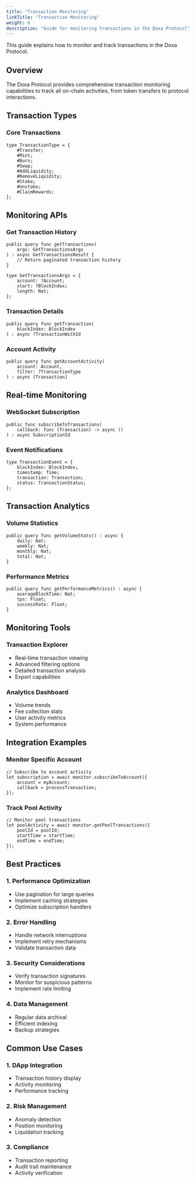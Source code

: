 ```yaml
---
title: "Transaction Monitoring"
linkTitle: "Transaction Monitoring"
weight: 6
description: "Guide for monitoring transactions in the Doxa Protocol"
---
```


This guide explains how to monitor and track transactions in the Doxa Protocol.

## Overview

The Doxa Protocol provides comprehensive transaction monitoring capabilities to track all on-chain activities, from token transfers to protocol interactions.

## Transaction Types

### Core Transactions
```motoko
type TransactionType = {
    #Transfer;
    #Mint;
    #Burn;
    #Swap;
    #AddLiquidity;
    #RemoveLiquidity;
    #Stake;
    #Unstake;
    #ClaimRewards;
};
```

## Monitoring APIs

### Get Transaction History
```motoko
public query func getTransactions(
    args: GetTransactionsArgs
) : async GetTransactionsResult {
    // Return paginated transaction history
}

type GetTransactionsArgs = {
    account: ?Account;
    start: ?BlockIndex;
    length: Nat;
};
```

### Transaction Details
```motoko
public query func getTransaction(
    blockIndex: BlockIndex
) : async ?TransactionWithId
```

### Account Activity
```motoko
public query func getAccountActivity(
    account: Account,
    filter: ?TransactionType
) : async [Transaction]
```

## Real-time Monitoring

### WebSocket Subscription
```motoko
public func subscribeToTransactions(
    callback: func (Transaction) -> async ()
) : async SubscriptionId
```

### Event Notifications
```motoko
type TransactionEvent = {
    blockIndex: BlockIndex;
    timestamp: Time;
    transaction: Transaction;
    status: TransactionStatus;
};
```

## Transaction Analytics

### Volume Statistics
```motoko
public query func getVolumeStats() : async {
    daily: Nat;
    weekly: Nat;
    monthly: Nat;
    total: Nat;
}
```

### Performance Metrics
```motoko
public query func getPerformanceMetrics() : async {
    averageBlockTime: Nat;
    tps: Float;
    successRate: Float;
}
```

## Monitoring Tools

### Transaction Explorer
- Real-time transaction viewing
- Advanced filtering options
- Detailed transaction analysis
- Export capabilities

### Analytics Dashboard
- Volume trends
- Fee collection stats
- User activity metrics
- System performance

## Integration Examples

### Monitor Specific Account
```motoko
// Subscribe to account activity
let subscription = await monitor.subscribeToAccount({
    account = myAccount;
    callback = processTransaction;
});
```

### Track Pool Activity
```motoko
// Monitor pool transactions
let poolActivity = await monitor.getPoolTransactions({
    poolId = poolId;
    startTime = startTime;
    endTime = endTime;
});
```

## Best Practices

### 1. Performance Optimization
- Use pagination for large queries
- Implement caching strategies
- Optimize subscription handlers

### 2. Error Handling
- Handle network interruptions
- Implement retry mechanisms
- Validate transaction data

### 3. Security Considerations
- Verify transaction signatures
- Monitor for suspicious patterns
- Implement rate limiting

### 4. Data Management
- Regular data archival
- Efficient indexing
- Backup strategies

## Common Use Cases

### 1. DApp Integration
- Transaction history display
- Activity monitoring
- Performance tracking

### 2. Risk Management
- Anomaly detection
- Position monitoring
- Liquidation tracking

### 3. Compliance
- Transaction reporting
- Audit trail maintenance
- Activity verification 